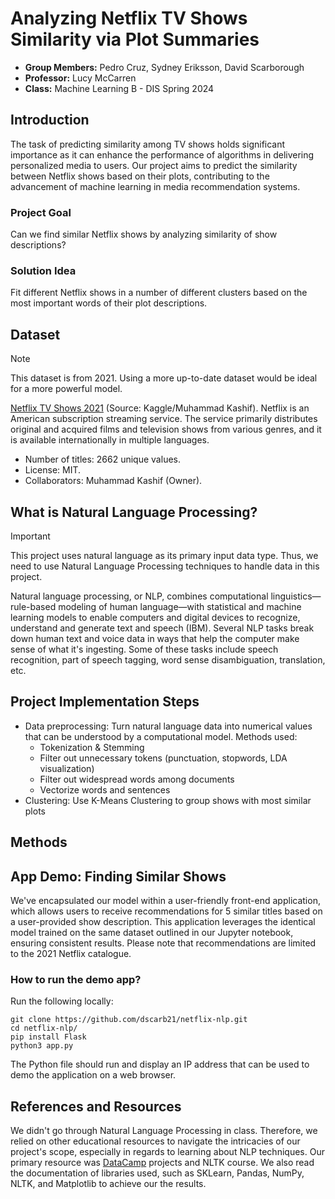 # Analyzing Netflix TV Shows Similarity via Plot Summaries
- **Group Members:** Pedro Cruz, Sydney Eriksson, David Scarborough
- **Professor:** Lucy McCarren
- **Class:** Machine Learning B - DIS Spring 2024

## Introduction
The task of predicting similarity among TV shows holds significant importance as it can enhance the performance of algorithms in delivering personalized media to users. Our project aims to predict the similarity between Netflix shows based on their plots, contributing to the advancement of machine learning in media recommendation systems.

### Project Goal
Can we find similar Netflix shows by analyzing similarity of show descriptions? 
### Solution Idea
Fit different Netflix shows in a number of different clusters based on the most important words of their plot descriptions.

## Dataset

> [!NOTE]
> This dataset is from 2021. Using a more up-to-date dataset would be ideal for a more powerful model.

[Netflix TV Shows 2021](https://www.kaggle.com/datasets/muhammadkashif724/netflix-tv-shows-2021) (Source: Kaggle/Muhammad Kashif). Netflix is an American subscription streaming service. The service primarily distributes original and acquired films and television shows from various genres, and it is available internationally in multiple languages. 
- Number of titles: 2662 unique values.
- License: MIT.
- Collaborators: Muhammad Kashif (Owner).

## What is Natural Language Processing?

> [!IMPORTANT]
> This project uses natural language as its primary input data type. Thus, we need to use Natural Language Processing techniques to handle data in this project.

Natural language processing, or NLP, combines computational linguistics—rule-based modeling of human language—with statistical and machine learning models to enable computers and digital devices to recognize, understand and generate text and speech (IBM).
Several NLP tasks break down human text and voice data in ways that help the computer make sense of what it's ingesting. Some of these tasks include speech recognition, part of speech tagging, word sense disambiguation, translation, etc.

## Project Implementation Steps

- Data preprocessing: Turn natural language data into numerical values that can be understood by a computational model. Methods used:
  - Tokenization & Stemming
  - Filter out unnecessary tokens (punctuation, stopwords, LDA visualization)
  - Filter out widespread words among documents
  - Vectorize words and sentences
- Clustering: Use K-Means Clustering to group shows with most similar plots

 ## Methods

 

## App Demo: Finding Similar Shows 

We've encapsulated our model within a user-friendly front-end application, which allows users to receive recommendations for 5 similar titles based on a user-provided show description. This application leverages the identical model trained on the same dataset outlined in our Jupyter notebook, ensuring consistent results. Please note that recommendations are limited to the 2021 Netflix catalogue.

### How to run the demo app?
Run the following locally:
```
git clone https://github.com/dscarb21/netflix-nlp.git
cd netflix-nlp/
pip install Flask
python3 app.py
```
The Python file should run and display an IP address that can be used to demo the application on a web browser.

## References and Resources
We didn't go through Natural Language Processing in class. Therefore, we relied on other educational resources to navigate the intricacies of our project's scope, especially in regards to learning about NLP techniques. Our primary resource was [DataCamp](https://www.datacamp.com) projects and NLTK course. We also read the documentation of libraries used, such as SKLearn, Pandas, NumPy, NLTK, and Matplotlib to achieve our the results.
